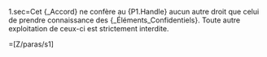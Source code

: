 1.sec=Cet {_Accord} ne confère au {P1.Handle} aucun autre droit que celui de prendre connaissance des {_Éléments_Confidentiels}.  Toute autre exploitation de ceux-ci est strictement interdite.

=[Z/paras/s1]